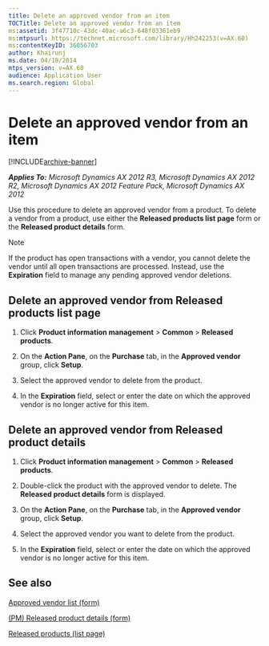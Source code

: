 ```yaml
---
title: Delete an approved vendor from an item
TOCTitle: Delete an approved vendor from an item
ms:assetid: 3f47710c-43dc-40ac-a6c3-648f03361eb9
ms:mtpsurl: https://technet.microsoft.com/library/Hh242253(v=AX.60)
ms:contentKeyID: 36056703
author: Khairunj
ms.date: 04/18/2014
mtps_version: v=AX.60
audience: Application User
ms.search.region: Global
---
```


# Delete an approved vendor from an item 


[!INCLUDE[archive-banner](includes/archive-banner.md)]


_**Applies To:** Microsoft Dynamics AX 2012 R3, Microsoft Dynamics AX 2012 R2, Microsoft Dynamics AX 2012 Feature Pack, Microsoft Dynamics AX 2012_

Use this procedure to delete an approved vendor from a product. To delete a vendor from a product, use either the **Released products list page** form or the **Released product details** form.


> [!NOTE]
> <P>If the product has open transactions with a vendor, you cannot delete the vendor until all open transactions are processed. Instead, use the <STRONG>Expiration</STRONG> field to manage any pending approved vendor deletions.</P>



## Delete an approved vendor from Released products list page

1.  Click **Product information management** \> **Common** \> **Released products**.

2.  On the **Action Pane**, on the **Purchase** tab, in the **Approved vendor** group, click **Setup**.

3.  Select the approved vendor to delete from the product.

4.  In the **Expiration** field, select or enter the date on which the approved vendor is no longer active for this item.

## Delete an approved vendor from Released product details

1.  Click **Product information management** \> **Common** \> **Released products**.

2.  Double-click the product with the approved vendor to delete. The **Released product details** form is displayed.

3.  On the **Action Pane**, on the **Purchase** tab, in the **Approved vendor** group, click **Setup**.

4.  Select the approved vendor you want to delete from the product.

5.  In the **Expiration** field, select or enter the date on which the approved vendor is no longer active for this item.

## See also

[Approved vendor list (form)](https://technet.microsoft.com/library/hh328745\(v=ax.60\))

[(PM) Released product details (form)](https://technet.microsoft.com/library/hh352306\(v=ax.60\))

[Released products (list page)](https://technet.microsoft.com/library/hh597154\(v=ax.60\))

  



